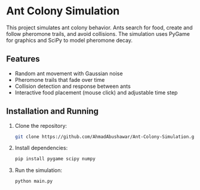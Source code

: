 # Ant Colony Simulation

This project simulates ant colony behavior. Ants search for food, create and follow pheromone trails, and avoid collisions. The simulation uses PyGame for graphics and SciPy to model pheromone decay.

## Features
- Random ant movement with Gaussian noise
- Pheromone trails that fade over time
- Collision detection and response between ants
- Interactive food placement (mouse click) and adjustable time step

## Installation and Running
1. Clone the repository:
   ```bash
   git clone https://github.com/AhmadAbushawar/Ant-Colony-Simulation.git
2. Install dependencies:
   ```bash
   pip install pygame scipy numpy
3. Run the simulation:
   ```bash
   python main.py
